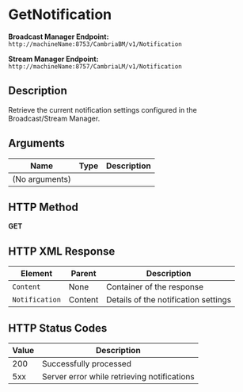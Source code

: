 # GetNotification

**Broadcast Manager Endpoint:**  
`http://machineName:8753/CambriaBM/v1/Notification`

**Stream Manager Endpoint:**  
`http://machineName:8757/CambriaLM/v1/Notification`

## Description
Retrieve the current notification settings configured in the Broadcast/Stream Manager.

## Arguments

| Name   | Type   | Description |
|--------|--------|-------------|
| (No arguments) | | |

## HTTP Method
**GET**

## HTTP XML Response

| Element         | Parent   | Description                                    |
|-----------------|----------|------------------------------------------------|
| `Content`       | None     | Container of the response                     |
| `Notification`  | Content  | Details of the notification settings          |

## HTTP Status Codes

| Value | Description                                            |
|-------|--------------------------------------------------------|
| 200   | Successfully processed                                 |
| 5xx   | Server error while retrieving notifications            |
